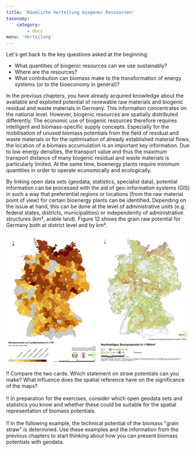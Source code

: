 ```yaml
---
title: 'Räumliche Verteilung biogener Ressourcen'
taxonomy:
    category:
        - docs
menu: 'Verteilung'
---
```


Let's get back to the key questions asked at the beginning:

- What quantities of biogenic resources can we use sustainably?
- Where are the resources?
- What contribution can biomass make to the transformation of energy systems (or to the bioeconomy in general)?

In the previous chapters, you have already acquired knowledge about the available and exploited potential of renewable raw materials and biogenic residual and waste materials in Germany. This information concentrates on the national level. However, biogenic resources are spatially distributed differently. The economic use of biogenic resources therefore requires intelligent and biomass-specific supply concepts. Especially for the mobilisation of unused biomass potentials from the field of residual and waste materials or for the optimisation of already established material flows, the location of a biomass accumulation is an important key information. Due to low energy densities, the transport value and thus the maximum transport distance of many biogenic residual and waste materials is particularly limited. At the same time, bioenergy plants require minimum quantities in order to operate economically and ecologically.

By linking open data sets (geodata, statistics, specialist data), potential information can be processed with the aid of geo-information systems (GIS) in such a way that preferential regions or locations (from the raw material point of view) for certain bioenergy plants can be identified. Depending on the issue at hand, this can be done at the level of administrative units (e.g. federal states, districts, municipalities) or independently of administrative structures (km², arable land). Figure 12 shows the grain raw potential for Germany both at district level and by km².

![](Skript_DBFZ_Strohpotenziale.png?lightbox=800&resize=500&classes=caption "Getreidestrohpotenziale auf Landkreisebene und nach km², Quelle: Brosowski 2014")

!! Compare the two cards. Which statement on straw potentials can you make? What influence does the spatial reference have on the significance of the maps?  <br><br>
!! In preparation for the exercises, consider which open geodata sets and statistics you know and whether these could be suitable for the spatial representation of biomass potentials. <br><br>
!! In the following example, the technical potential of the biomass "grain straw" is determined. Use these examples and the information from the previous chapters to start thinking about how you can present biomass potentials with geodata. 
